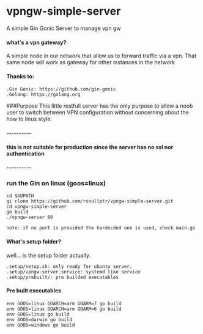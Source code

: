 # vpngw-simple-server
A simple Gin Gonic Server to manage vpn gw

#### what's a vpn gateway?
A simple node in our network that allow us to forward traffic
via a vpn.
That same node will work as gateway for other instances in the network

#### Thanks to:
```
.Gin Gonic: https://github.com/gin-gonic 
.Golang: https://golang.org
```

###Purpose
This little restfull server has the only purpose to allow a noob user to switch between VPN 
configuration without concerning about the how to linux style.

#### ----------
#### this is not suitable for production since the server has no ssl nor authentication
#### ----------

### run the Gin on linux (goos=linux)
```  
cd $GOPATH
gi clone https://github.com/rsnullptr/vpngw-simple-server.git
cd vpngw-simple-server
go build
./vpngw-server 80

note: if no port is provided the hardocded one is used, check main.go
```

#### What's setup folder?
well... is the setup folder actually. 
```
.setup/setup.sh: only ready for ubuntu server.
.setup/vpngw-server.service: systemd like service
.setup/prebuilt/: pre builded executables
```

#### Pre built executables
```
env GOOS=linux GOARCH=arm GOARM=7 go build
env GOOS=linux GOARCH=arm GOARM=6 go build
env GOOS=linux go build 
env GOOS=darwin go build
env GOOS=windows go build   
```